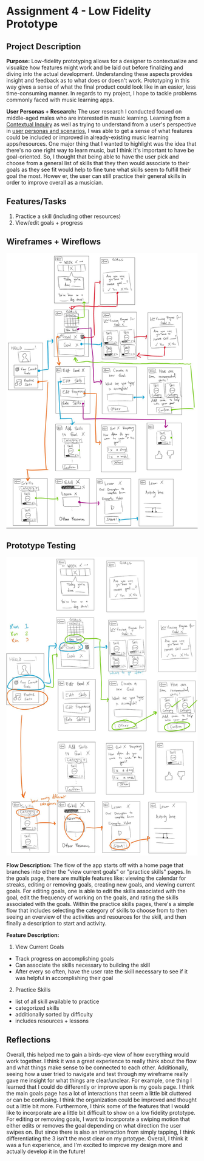 # Assignment 4 - Low Fidelity Prototype

## Project Description
__Purpose:__ Low-fidelity prototyping allows for a designer to contextualize and visualize how features might work and be laid out before finalizing and diving into the actual development. Understanding these aspects provides insight and feedback as to what does or doesn't work. Prototyping in this way gives a sense of what the final product could look like in an easier, less time-consuming manner. In regards to my project, I hope to tackle problems commonly faced with music learning apps. 

__User Personas + Research:__ The user research I conducted focued on middle-aged males who are interested in music learning. Learning from a [Contextual Inquiry](https://github.com/make-a-mark/dh110/tree/main/Assignment%203) as well as trying to understand from a user's perspective in [user personas and scenarios](https://github.com/make-a-mark/dh110/tree/main/Assignment%204), I was able to get a sense of what features could be included or improved in already-existing music learning apps/resources. One major thing that I wanted to highlight was the idea that there's no one right way to learn music, but I think it's important to have be goal-oriented. So, I thought that being able to have the user pick and choose from a general list of skills that they then would associate to their goals as they see fit would help to fine tune what skills seem to fulfill their goal the most. Howev er, the user can still practice their general skills in order to improve overall as a musician.

## Features/Tasks
1. Practice a skill (including other resources)
2. View/edit goals + progress

## Wireframes + Wireflows
![Wireframes + Wireflows](https://github.com/make-a-mark/dh110/blob/main/Assignment%205/Wireframes%20%2B%20Wireflow.JPG)

## Prototype Testing
![User Prototype Testing](https://github.com/make-a-mark/dh110/blob/main/Assignment%205/User%20Prototype%20Testing.JPG)

__Flow Description:__ The flow of the app starts off with a home page that branches into either the "view current goals" or "practice skills" pages. In the goals page, there are multiple features like: viewing the calendar for streaks, editing or removing goals, creating new goals, and viewing current goals. For editing goals, one is able to edit the skills associated with the goal, edit the frequency of working on the goals, and rating the skills associated with the goals. Within the practice skills pages, there's a simple flow that includes selecting the category of skills to choose from to then seeing an overview of the activities and resources for the skill, and then finally a description to start and activity.

__Feature Description:__ 
1. View Current Goals
*  Track progress on accomplishing goals
* Can associate the skills necessary to building the skill
* After every so often, have the user rate the skill necessary to see if it was helpful in accomplishing their goal

2. Practice Skills
* list of all skill available to practice
* categorized skills
* additionally sorted by difficulty
* includes resources + lessons


## Reflections
Overall, this helped me to gain a birds-eye view of how everything would work together. I think it was a great experience to really think about the flow and what things make sense to be connected to each other. Additionally, seeing how a user tried to navigate and test through my wireframe really gave me insight for what things are clear/unclear. For example, one thing I learned that I could do differently or improve upon is my goals page. I think the main goals page has a lot of interactions that seem a little bit cluttered or can be confusing. I think the organization could be improved and thought out a little bit more. Furthermore, I think some of the features that I would like to incorporate are a little bit difficult to show on a low fidelity prototype. For editing or removing goals, I want to incorporate a swiping motion that either edits or removes the goal depending on what direction the user swipes on. But since there is also an interaction from simply tapping, I think differentiating the 3 isn't the most clear on my prtotype. Overall, I think it was a fun experience, and I'm excited to improve my design more and actually develop it in the future!
